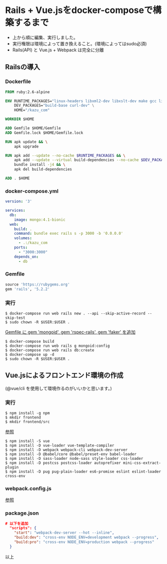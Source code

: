 # Rails + Vue.jsをdocker-composeで構築するまで

- 上から順に編集、実行しました。
- 実行権限は環境によって置き換えること。(環境によってはsudo必須)
- Rails(API) と Vue.js + Webpack は完全に分離

## Railsの導入

### Dockerfile

```Dockerfile
FROM ruby:2.6-alpine

ENV RUNTIME_PACKAGES="linux-headers libxml2-dev libxslt-dev make gcc libc-dev nodejs yarn git tzdata postgresql-dev postgresql" \
    DEV_PACKAGES="build-base curl-dev" \
    HOME="/kazu_com"

WORKDIR $HOME

ADD Gemfile $HOME/Gemfile
ADD Gemfile.lock $HOME/Gemfile.lock

RUN apk update && \
    apk upgrade

RUN apk add --update --no-cache $RUNTIME_PACKAGES && \
    apk add --update --virtual build-dependencies --no-cache $DEV_PACKAGES && \
    bundle install -j4 && \
    apk del build-dependencies

ADD . $HOME
```

### docker-compose.yml

```yaml
version: '3'

services:
  db:
    image: mongo:4.1-bionic
  web:
    build: .
    command: bundle exec rails s -p 3000 -b '0.0.0.0'
    volumes:
      - .:/kazu_com
    ports:
      - "3000:3000"
    depends_on:
      - db
```

### Gemfile

```Ruby
source 'https://rubygems.org'
gem 'rails', '5.2.2'
```

### 実行

```
$ docker-compose run web rails new . --api --skip-active-record --skip-test
$ sudo chown -R $USER:$USER .
```

[Gemfile に gem 'mongoid', gem 'rspec-rails', gem 'faker' を追加](./backend/Gemfile)

```
$ docker-compose build
$ docker-compose run web rails g mongoid:config
$ docker-compose run web rails db:create
$ docker-compose up -d
$ sudo chown -R $USER:$USER .
```

## Vue.jsによるフロントエンド環境の作成

(@vue/cli を使用して環境作るのがいいかと思います。)

### 実行

```
$ npm install -g npm
$ mkdir frontend
$ mkdir frontend/src
```

[参照](./frontend/package.json)
```
$ npm install -S vue
$ npm install -D vue-loader vue-template-compiler
$ npm install -D webpack webpack-cli webpack-dev-server
$ npm install -D @babel/core @babel/preset-env babel-loader
$ npm install -D sass-loader node-sass style-loader css-loader
$ npm install -D postcss postcss-loader autoprefixer mini-css-extract-plugin
$ npm install -D pug pug-plain-loader es6-promise eslint eslint-loader cross-env
```

### webpack.config.js

[参照](./frontend/webpack.config.js)

### package.json

```json
# 以下を追加
  "scripts": {
    "start": "webpack-dev-server --hot --inline",
    "build:dev": "cross-env NODE_ENV=development webpack --progress",
    "build:pro": "cross-env NODE_ENV=production webpack --progress"
  }
```

以上
